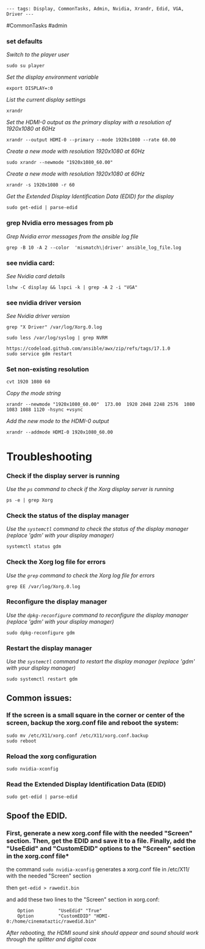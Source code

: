 
`---
tags: Display, CommonTasks, Admin, Nvidia, Xrandr, Edid, VGA, Driver
---`

#CommonTasks #admin 

### set defaults

*Switch to the player user*
```
sudo su player
```


*Set the display environment variable*
```
export DISPLAY=:0
```


*List the current display settings*
```
xrandr
```


*Set the HDMI-0 output as the primary display with a resolution of 1920x1080 at 60Hz*
```
xrandr --output HDMI-0 --primary --mode 1920x1080 --rate 60.00
```


*Create a new mode with resolution 1920x1080 at 60Hz*
```
sudo xrandr --newmode "1920x1080_60.00"
```


*Create a new mode with resolution 1920x1080 at 60Hz*
```
xrandr -s 1920x1080 -r 60
```


*Get the Extended Display Identification Data (EDID) for the display*
```
sudo get-edid | parse-edid
```


### grep Nvidia erro messages from pb

*Grep Nvidia error messages from the ansible log file*

```
grep -B 10 -A 2 --color  'mismatch\|driver' ansible_log_file.log 
```

### see nvidia card:

*See Nvidia card details*
```
lshw -C display && lspci -k | grep -A 2 -i "VGA"
```


### see nvidia driver version

*See Nvidia driver version*
```
grep "X Driver" /var/log/Xorg.0.log
```

```
sudo less /var/log/syslog | grep NVRM
```

```
https://codeload.github.com/ansible/awx/zip/refs/tags/17.1.0
sudo service gdm restart
```

### Set non-existing resolution
```
cvt 1920 1080 60
```

*Copy the mode string*




```
xrandr --newmode "1920x1080_60.00"  173.00  1920 2048 2248 2576  1080 1083 1088 1120 -hsync +vsync
```

*Add the new mode to the HDMI-0 output*
```
xrandr --addmode HDMI-0 1920x1080_60.00
```




# Troubleshooting


### Check if the display server is running

*Use the `ps` command to check if the Xorg display server is running*
```
ps -e | grep Xorg
```

### Check the status of the display manager

*Use the `systemctl` command to check the status of the display manager (replace 'gdm' with your display manager)*
```
systemctl status gdm
```



### Check the Xorg log file for errors

*Use the `grep` command to check the Xorg log file for errors*
```
grep EE /var/log/Xorg.0.log
```


### Reconfigure the display manager

*Use the `dpkg-reconfigure` command to reconfigure the display manager (replace 'gdm' with your display manager)*
```
sudo dpkg-reconfigure gdm
```


### Restart the display manager

*Use the `systemctl` command to restart the display manager (replace 'gdm' with your display manager)*

```
sudo systemctl restart gdm
```

## Common issues:


### If the screen is a small square in the corner or center of the screen, backup the xorg.conf file and reboot the system:

```
sudo mv /etc/X11/xorg.conf /etc/X11/xorg.conf.backup
sudo reboot
```
### Reload the xorg configuration

`sudo nvidia-xconfig`

### Read the Extended Display Identification Data (EDID)

```
sudo get-edid | parse-edid
```


## Spoof the EDID. 

### First, generate a new xorg.conf file with the needed "Screen" section. Then, get the EDID and save it to a file. Finally, add the "UseEdid" and "CustomEDID" options to the "Screen" section in the xorg.conf file*

 the command `sudo nvidia-xconfig` generates a xorg.conf file in /etc/X11/ with the needed "Screen" section

then `get-edid > rawedit.bin`

and add these two lines to the "Screen" section in xorg.conf:

```
    Option         "UseEdid" "True"
    Option         "CustomEDID" "HDMI-0:/home/cinemataztic/rawedid.bin"
```


*After rebooting, the HDMI sound sink should appear and sound should work through the splitter and digital coax*